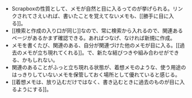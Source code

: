 - Scrapboxの性質として、メモが自然と目に入るってのが挙げられる。リンクされてさえいれば、書いたことを覚えてないメモも、[[勝手に目に入る]]。
- [[検索と作成の入り口が同じ]]なので、常に検索から入れるので、関連あるページがあるかまず確認できる。あればつなげ、なければ新規に作成。
- メモを書くたび、関連のある、自分が関連づけた他のメモが目に入る。[[過去のメモが立ち現れてくれる]]。で、新たな結びつきや組み合わせができる、かもしれない。
- 関連のあることがふっと立ち現れる状態が、着想メモのような、使う用途のはっきりしていないメモを保管しておく場所として優れていると感じる。
- [[着想メモは、放り込むだけではなく、書き込むときに過去のものが目に入るようにする]]。